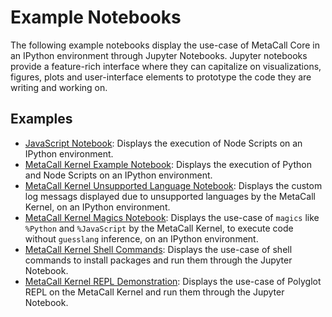 # Example Notebooks

The following example notebooks display the use-case of MetaCall Core in an IPython environment through Jupyter Notebooks. Jupyter notebooks provide a feature-rich interface where they can capitalize on visualizations, figures, plots and user-interface elements to prototype the code they are writing and working on.

## Examples

- [JavaScript Notebook](JavaScript_Example_Notebook.ipynb): Displays the execution of Node Scripts on an IPython environment.
- [MetaCall Kernel Example Notebook](MetaCall_Kernel_Example_Notebook.ipynb): Displays the execution of Python and Node Scripts on an IPython environment.
- [MetaCall Kernel Unsupported Language Notebook](MetaCall_Kernel_Unsupported_Language_Notebook.ipynb): Displays the custom log messags displayed due to unsupported languages by the MetaCall Kernel, on an IPython environment.
- [MetaCall Kernel Magics Notebook](MetaCall_Kernel_Magics_Notebook.ipynb): Displays the use-case of `magics` like `%Python` and `%JavaScript` by the MetaCall Kernel, to execute code without `guesslang` inference, on an IPython environment.
- [MetaCall Kernel Shell Commands](MetaCall_Kernel_Shell_Commands.ipynb): Displays the use-case of shell commands to install packages and run them through the Jupyter Notebook.
- [MetaCall Kernel REPL Demonstration](MetaCall_Kernel_REPL_Example.ipynb): Displays the use-case of Polyglot REPL on the MetaCall Kernel and run them through the Jupyter Notebook.
